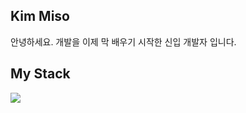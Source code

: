## Kim Miso
안녕하세요. 개발을 이제 막 배우기 시작한 신입 개발자 입니다.
<!--
**kim-miso/kim-miso** is a ✨ _special_ ✨ repository because its `README.md` (this file) appears on your GitHub profile.

Here are some ideas to get you started:

- 🔭 I’m currently working on ...
- 🌱 I’m currently learning ...
- 👯 I’m looking to collaborate on ...
- 🤔 I’m looking for help with ...
- 💬 Ask me about ...
- 📫 How to reach me: ...
- 😄 Pronouns: ...
- ⚡ Fun fact: ...
-->

## My Stack
<img src="https://img.shields.io/badge/html-E64C18?style=flat-square&logo=HTML&logoColor=white"/>

